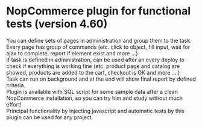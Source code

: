 # NopCommerce plugin for functional tests (version 4.60)

You can define sets of pages in administration and group them to the task. Every page has group of commands (etc. click to object, fill input, wait for ajax to complete, report if element exist and more ...)  
If task is defined in administration, can be used after an every deploy to check if everything is working fine (etc. product page and catalog are showed, products are added to the cart, checkout is OK and more ....)  
Task can run on background and at the end will show final report by defined criteria.  
Plugin is available with SQL script for some sample data after a clean NopCommerce installation, so you can try him and study without much effort!  
Principal functionality by injecting javascript and automatic tests by this plugin can be used for any project.  
